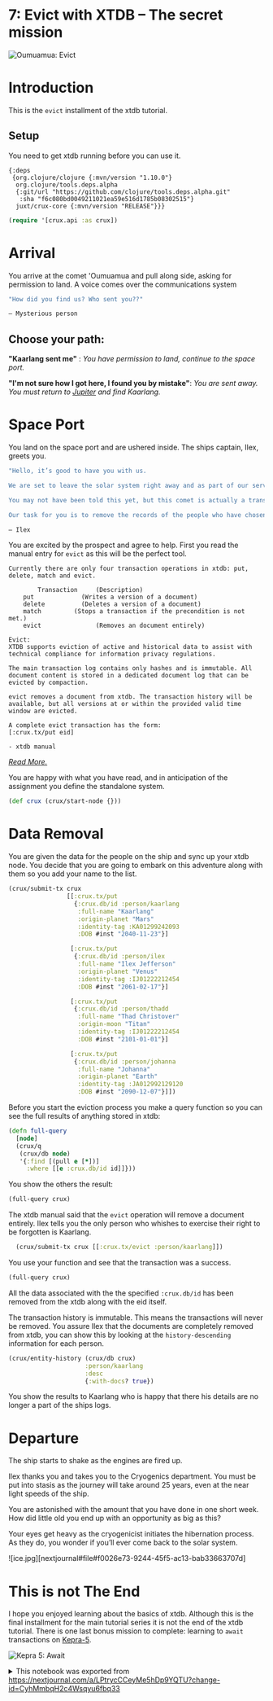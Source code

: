 # 7: Evict with XTDB – The secret mission

![Oumuamua: Evict](https://github.com/xtdb/xtdb-tutorial/raw/main/images/7a-evict-meteor-title.png)

# Introduction

This is the `evict` installment of the xtdb tutorial.

## Setup

You need to get xtdb running before you can use it.

```edn no-exec id=ffcf0396-b3f9-40e6-a0c2-654401879781
{:deps
 {org.clojure/clojure {:mvn/version "1.10.0"}
  org.clojure/tools.deps.alpha
  {:git/url "https://github.com/clojure/tools.deps.alpha.git"
   :sha "f6c080bd0049211021ea59e516d1785b08302515"}
  juxt/crux-core {:mvn/version "RELEASE"}}}
```

```clojure id=35dc65e9-f458-4e32-9a59-1af72cd12a78
(require '[crux.api :as crux])
```

# Arrival

You arrive at the comet 'Oumuamua and pull along side, asking for permission to land. A voice comes over the communications system

```clojure no-exec id=a86efe70-c896-4cc1-ad16-2bdc46cb01b2
"How did you find us? Who sent you??"

— Mysterious person  
```

## Choose your path:

**"Kaarlang sent me"** : *You have permission to land, continue to the space port.*

**"I'm not sure how I got here, I found you by mistake"**: *You are sent away. You must return to [Jupiter](https://nextjournal.com/xtdb-tutorial/delete) and find Kaarlang.*

# Space Port

You land on the space port and are ushered inside. The ships captain, Ilex, greets you.

```clojure no-exec id=223ddbe8-8eed-4e69-ae1c-57f484971dcb
"Hello, it’s good to have you with us.

We are set to leave the solar system right away and as part of our service we offer people the right to be forgotten. Some are not worried that their information is kept here, however others want there to be no personal data left behind.

You may not have been told this yet, but this comet is actually a transportation vessel. It will take us to the star system Gilese 667C which is home to intelligent life far superior to our own. We all are hoping to find opportunities beyond our wildest dreams. All records of this transportation vessel and any life outside of the solar system are heavily monitored and wiped in the interest of preserving the normal technological advancement of the Human race. This means we know little of the beings we are going to meet.

Our task for you is to remove the records of the people who have chosen to be forgotten here."

— Ilex
```

You are excited by the prospect and agree to help. First you read the manual entry for `evict` as this will be the perfect tool.

```custom no-exec id=4ec8e24c-39cf-4080-be97-3de19d78af04
Currently there are only four transaction operations in xtdb: put, delete, match and evict.

		Transaction 	(Description)
    put    		   	(Writes a version of a document)
    delete    		(Deletes a version of a document)
    match         (Stops a transaction if the precondition is not met.)
    evict    			(Removes an document entirely)

Evict:
XTDB supports eviction of active and historical data to assist with technical compliance for information privacy regulations.

The main transaction log contains only hashes and is immutable. All document content is stored in a dedicated document log that can be evicted by compaction.

evict removes a document from xtdb. The transaction history will be available, but all versions at or within the provided valid time window are evicted.

A complete evict transaction has the form:
[:crux.tx/put eid]

- xtdb manual
```

*[Read More.](https://xtdb.com/reference/transactions.html#evict)*

You are happy with what you have read, and in anticipation of the assignment you define the standalone system.

```clojure id=2bdeaaa6-3672-48c1-bbc7-aa5d05fd1153
(def crux (crux/start-node {}))
```

# Data Removal

You are given the data for the people on the ship and sync up your xtdb node. You decide that you are going to embark on this adventure along with them so you add your name to the list.

```clojure id=950de198-0847-4b3b-bd24-1d1300a30158
(crux/submit-tx crux
                [[:crux.tx/put
                  {:crux.db/id :person/kaarlang
                   :full-name "Kaarlang"
                   :origin-planet "Mars"
                   :identity-tag :KA01299242093
                   :DOB #inst "2040-11-23"}]

                 [:crux.tx/put
                  {:crux.db/id :person/ilex
                   :full-name "Ilex Jefferson"
                   :origin-planet "Venus"
                   :identity-tag :IJ01222212454
                   :DOB #inst "2061-02-17"}]

                 [:crux.tx/put
                  {:crux.db/id :person/thadd
                   :full-name "Thad Christover"
                   :origin-moon "Titan"
                   :identity-tag :IJ01222212454
                   :DOB #inst "2101-01-01"}]

                 [:crux.tx/put
                  {:crux.db/id :person/johanna
                   :full-name "Johanna"
                   :origin-planet "Earth"
                   :identity-tag :JA012992129120
                   :DOB #inst "2090-12-07"}]])
```

Before you start the eviction process you make a query function so you can see the full results of anything stored in xtdb:

```clojure id=99b0dd9c-d5cb-4c34-8a77-d71f941e97cd
(defn full-query
  [node]
  (crux/q
   (crux/db node)
   '{:find [(pull e [*])]
     :where [[e :crux.db/id id]]}))
```

You show the others the result:

```clojure id=9aaf2276-94b6-4c1e-a4e2-716c1dc3d7c3
(full-query crux)
```

The xtdb manual said that the `evict` operation will remove a document entirely. Ilex tells you the only person who whishes to exercise their right to be forgotten is Kaarlang.

```clojure id=188a6bc3-288a-4a96-b18d-bdbe893c7bcb
  (crux/submit-tx crux [[:crux.tx/evict :person/kaarlang]])
```

You use your function and see that the transaction was a success.

```clojure id=c8c2c663-6436-429b-8125-70350b4302e3
(full-query crux)
```

All the data associated with the the specified `:crux.db/id` has been removed from the xtdb along with the eid itself.

The transaction history is immutable. This means the transactions will never be removed. You assure Ilex that the documents are completely removed from xtdb, you can show this by looking at the `history-descending` information for each person.

```clojure id=00a1bb7a-46dc-4455-ba90-a50c485f7e46
(crux/entity-history (crux/db crux)
                     :person/kaarlang
                     :desc
                     {:with-docs? true})
```

You show the results to Kaarlang who is happy that there his details are no longer a part of the ships logs.

# Departure

The ship starts to shake as the engines are fired up.

Ilex thanks you and takes you to the Cryogenics department. You must be put into stasis as the journey will take around 25 years, even at the near light speeds of the ship.

You are astonished with the amount that you have done in one short week. How did little old you end up with an opportunity as big as this?

Your eyes get heavy as the cryogenicist initiates the hibernation process. As they do, you wonder if you’ll ever come back to the solar system.

![ice.jpg][nextjournal#file#f0026e73-9244-45f5-ac13-bab33663707d]

# This is not The End

I hope you enjoyed learning about the basics of xtdb. Although this is the final installment for the main tutorial series it is not the end of the xtdb tutorial. There is one last bonus mission to complete: learning to `await` transactions on [Kepra-5](https://nextjournal.com/xtdb-tutorial/await).

![Kepra 5: Await](https://github.com/xtdb/xtdb-tutorial/raw/main/images/7b-await-kepra5.png)


<details id="com.nextjournal.article">
<summary>This notebook was exported from <a href="https://nextjournal.com/a/LPtrycCCeyMe5hDp9YQTU?change-id=CyhMmbqH2c4Wsqyu6fbq33">https://nextjournal.com/a/LPtrycCCeyMe5hDp9YQTU?change-id=CyhMmbqH2c4Wsqyu6fbq33</a></summary>

```edn nextjournal-metadata
{:article
 {:settings nil,
  :nodes
  {"00a1bb7a-46dc-4455-ba90-a50c485f7e46"
   {:compute-ref #uuid "5b7ccd91-a5eb-435d-81a7-e9274983b4e6",
    :exec-duration 50,
    :id "00a1bb7a-46dc-4455-ba90-a50c485f7e46",
    :kind "code",
    :output-log-lines {},
    :refs (),
    :runtime [:runtime "80403b0a-1226-48ff-9bcc-624ed02e3635"]},
   "188a6bc3-288a-4a96-b18d-bdbe893c7bcb"
   {:compute-ref #uuid "b49a2b0a-e7d5-474d-bc5b-a13f84a54258",
    :exec-duration 46,
    :id "188a6bc3-288a-4a96-b18d-bdbe893c7bcb",
    :kind "code",
    :output-log-lines {},
    :refs (),
    :runtime [:runtime "80403b0a-1226-48ff-9bcc-624ed02e3635"]},
   "223ddbe8-8eed-4e69-ae1c-57f484971dcb"
   {:id "223ddbe8-8eed-4e69-ae1c-57f484971dcb",
    :kind "code-listing",
    :name "Ship Captain"},
   "2bdeaaa6-3672-48c1-bbc7-aa5d05fd1153"
   {:compute-ref #uuid "ce645546-3408-48a2-8493-9df4d43771ed",
    :exec-duration 7791,
    :id "2bdeaaa6-3672-48c1-bbc7-aa5d05fd1153",
    :kind "code",
    :output-log-lines {},
    :refs (),
    :runtime [:runtime "80403b0a-1226-48ff-9bcc-624ed02e3635"]},
   "35dc65e9-f458-4e32-9a59-1af72cd12a78"
   {:compute-ref #uuid "aa535970-b502-4239-a928-b70413014d99",
    :exec-duration 12201,
    :id "35dc65e9-f458-4e32-9a59-1af72cd12a78",
    :kind "code",
    :output-log-lines {},
    :refs (),
    :runtime [:runtime "80403b0a-1226-48ff-9bcc-624ed02e3635"]},
   "4ec8e24c-39cf-4080-be97-3de19d78af04"
   {:custom-language "txt",
    :id "4ec8e24c-39cf-4080-be97-3de19d78af04",
    :kind "code-listing",
    :name "xtdb Manual"},
   "6e1e3414-7ad4-42fa-ace0-6939985e69e2"
   {:id "6e1e3414-7ad4-42fa-ace0-6939985e69e2",
    :kind "file",
    :layout :normal},
   "80403b0a-1226-48ff-9bcc-624ed02e3635"
   {:environment
    [:environment
     {:article/nextjournal.id
      #uuid "5b45eb52-bad4-413d-9d7f-b2b573a25322",
      :change/nextjournal.id
      #uuid "5cd52af1-7a79-4804-a169-d6ffcdb6eb7a",
      :node/id "0ae15688-6f6a-40e2-a4fa-52d81371f733"}],
    :id "80403b0a-1226-48ff-9bcc-624ed02e3635",
    :kind "runtime",
    :language "clojure",
    :type :nextjournal,
    :runtime/mounts
    [{:src [:node "ffcf0396-b3f9-40e6-a0c2-654401879781"],
      :dest "/deps.edn"}]},
   "82b75d0b-67f2-4bc2-a36a-5bd2051e1807"
   {:id "82b75d0b-67f2-4bc2-a36a-5bd2051e1807", :kind "file"},
   "8480e0d0-9ad2-440a-a7cb-6bebb50f77d8"
   {:compute-ref #uuid "2ccdf133-dafd-4f2b-be6e-c2f242798100",
    :exec-duration 43,
    :id "8480e0d0-9ad2-440a-a7cb-6bebb50f77d8",
    :kind "code",
    :output-log-lines {},
    :refs (),
    :runtime [:runtime "80403b0a-1226-48ff-9bcc-624ed02e3635"]},
   "950de198-0847-4b3b-bd24-1d1300a30158"
   {:compute-ref #uuid "d2c7534e-fb26-45e5-b676-c0600e102d77",
    :exec-duration 359,
    :id "950de198-0847-4b3b-bd24-1d1300a30158",
    :kind "code",
    :output-log-lines {},
    :refs (),
    :runtime [:runtime "80403b0a-1226-48ff-9bcc-624ed02e3635"]},
   "99b0dd9c-d5cb-4c34-8a77-d71f941e97cd"
   {:compute-ref #uuid "bc949a24-d4d2-4c92-ae9a-61347d13dd14",
    :exec-duration 69,
    :id "99b0dd9c-d5cb-4c34-8a77-d71f941e97cd",
    :kind "code",
    :output-log-lines {},
    :refs (),
    :runtime [:runtime "80403b0a-1226-48ff-9bcc-624ed02e3635"]},
   "9aaf2276-94b6-4c1e-a4e2-716c1dc3d7c3"
   {:compute-ref #uuid "0ba83de0-427a-415a-95f6-a016b584c595",
    :exec-duration 283,
    :id "9aaf2276-94b6-4c1e-a4e2-716c1dc3d7c3",
    :kind "code",
    :output-log-lines {},
    :refs (),
    :runtime [:runtime "80403b0a-1226-48ff-9bcc-624ed02e3635"]},
   "a86efe70-c896-4cc1-ad16-2bdc46cb01b2"
   {:id "a86efe70-c896-4cc1-ad16-2bdc46cb01b2",
    :kind "code-listing",
    :name "Top secret security"},
   "c8c2c663-6436-429b-8125-70350b4302e3"
   {:compute-ref #uuid "48509611-2e6b-43d5-a912-fed534082385",
    :exec-duration 96,
    :id "c8c2c663-6436-429b-8125-70350b4302e3",
    :kind "code",
    :output-log-lines {},
    :refs (),
    :runtime [:runtime "80403b0a-1226-48ff-9bcc-624ed02e3635"]},
   "f0026e73-9244-45f5-ac13-bab33663707d"
   {:id "f0026e73-9244-45f5-ac13-bab33663707d", :kind "file"},
   "ffcf0396-b3f9-40e6-a0c2-654401879781"
   {:id "ffcf0396-b3f9-40e6-a0c2-654401879781",
    :kind "code-listing",
    :name "deps.edn"}},
  :nextjournal/id #uuid "02b53d9b-fbfd-4709-92f8-3de9201154f3",
  :article/change
  {:nextjournal/id #uuid "60ff0c45-65f9-45eb-b08b-f980bbc25e06"}}}

```
</details>
